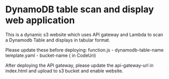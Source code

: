 # DynamoDB table scan and display web application

This is a dynamic s3 website which uses API gateway and Lambda to scan a Dynamodb Table and displays in tabular format. 

Please update these before deploying:
           function.js - dynamodb-table-name
           template.yaml - bucket-name ( in CodeUri)

After deploying the API gateway, please update the api-gateway-url in index.html and upload to s3 bucket and enable website.
